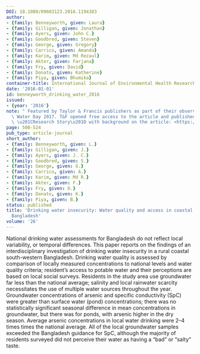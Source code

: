 ```yaml
---
DOI: 10.1080/09603123.2016.1194383
author:
- {family: Benneyworth, given: Laura}
- {family: Gilligan, given: Jonathan}
- {family: Ayers, given: John C.}
- {family: Goodbred, given: Steven}
- {family: George, given: Gregory}
- {family: Carrico, given: Amanda}
- {family: Karim, given: Md Rezaul}
- {family: Akter, given: Farjana}
- {family: Fry, given: David}
- {family: Donato, given: Katherine}
- {family: Piya, given: Bhumika}
container-title: International Journal of Environmental Health Research
date: '2016-01-01'
id: benneyworth_drinking_water_2016
issued:
- {year: '2016'}
note: " Featured by Taylor & Francis publishers as part of their observance of World\
  \ Water Day 2017. T&F opened free access to the article and published an accompanying\
  \ \u201CResearch Story\u201D with background on the article: <https://explore.tandfonline.com/page/gen/world-water-day-2017>."
page: 508-524
pub_type: article-journal
short_author:
- {family: Benneyworth, given: L.}
- {family: Gilligan, given: J.}
- {family: Ayers, given: J. C.}
- {family: Goodbred, given: S.}
- {family: George, given: G.}
- {family: Carrico, given: A.}
- {family: Karim, given: Md R.}
- {family: Akter, given: F.}
- {family: Fry, given: D.}
- {family: Donato, given: K.}
- {family: Piya, given: B.}
status: published
title: 'Drinking water insecurity: Water quality and access in coastal south-western
  Bangladesh'
volume: '26'
---
```

National drinking water assessments for Bangladesh do not reflect local variability, or temporal differences. This paper reports on the findings of an interdisciplinary investigation of drinking water insecurity in a rural coastal south-western Bangladesh. Drinking water quality is assessed by comparison of locally measured concentrations to national levels and water quality criteria; resident&#8217;s access to potable water and their perceptions are based on local social surveys. Residents in the study area use groundwater far less than the national average; salinity and local rainwater scarcity necessitates the use of multiple water sources throughout the year. Groundwater concentrations of arsenic and specific conductivity (SpC) were greater than surface water (pond) concentrations; there was no statistically significant seasonal difference in mean concentrations in groundwater, but there was for ponds, with arsenic higher in the dry season. Average arsenic concentrations in local water drinking were 2&#8211;4 times times the national average. All of the local groundwater samples exceeded the Bangladesh guidance for SpC, although the majority of residents surveyed did not perceive their water as having a &#8220;bad&#8221; or &#8220;salty&#8221; taste.
